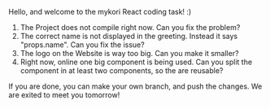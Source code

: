 Hello, and welcome to the mykori React coding task! :)

1. The Project does not compile right now. Can you fix the problem?
2. The correct name is not displayed in the greeting. Instead it says "props.name". Can you fix the issue?
3. The logo on the Website is way too big. Can you make it smaller?
4. Right now, online one big component is being used. Can you split the component in at least two components, so the are reusable?

If you are done, you can make your own branch, and push the changes. 
We are exited to meet you tomorrow!